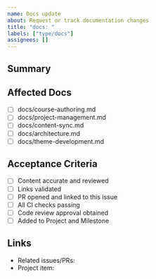 ```yaml
---
name: Docs update
about: Request or track documentation changes
title: "docs: "
labels: ["type/docs"]
assignees: []
---
```


## Summary

## Affected Docs
- [ ] docs/course-authoring.md
- [ ] docs/project-management.md
- [ ] docs/content-sync.md
- [ ] docs/architecture.md
- [ ] docs/theme-development.md

## Acceptance Criteria
- [ ] Content accurate and reviewed
- [ ] Links validated
- [ ] PR opened and linked to this issue
- [ ] All CI checks passing
- [ ] Code review approval obtained
- [ ] Added to Project and Milestone

## Links
- Related issues/PRs:
- Project item:


